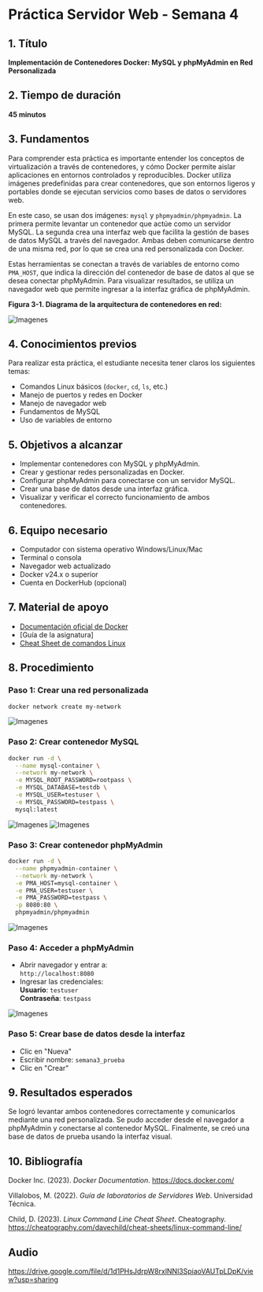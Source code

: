 # Práctica Servidor Web - Semana 4

## 1. Título  
**Implementación de Contenedores Docker: MySQL y phpMyAdmin en Red Personalizada**

## 2. Tiempo de duración  
**45 minutos**

## 3. Fundamentos

Para comprender esta práctica es importante entender los conceptos de virtualización a través de contenedores, y cómo Docker permite aislar aplicaciones en entornos controlados y reproducibles. Docker utiliza imágenes predefinidas para crear contenedores, que son entornos ligeros y portables donde se ejecutan servicios como bases de datos o servidores web.

En este caso, se usan dos imágenes: `mysql` y `phpmyadmin/phpmyadmin`. La primera permite levantar un contenedor que actúe como un servidor MySQL. La segunda crea una interfaz web que facilita la gestión de bases de datos MySQL a través del navegador. Ambas deben comunicarse dentro de una misma red, por lo que se crea una red personalizada con Docker.

Estas herramientas se conectan a través de variables de entorno como `PMA_HOST`, que indica la dirección del contenedor de base de datos al que se desea conectar phpMyAdmin. Para visualizar resultados, se utiliza un navegador web que permite ingresar a la interfaz gráfica de phpMyAdmin.

**Figura 3-1. Diagrama de la arquitectura de contenedores en red:**

![Imagenes](imagenescuatro/image1.png)


## 4. Conocimientos previos

Para realizar esta práctica, el estudiante necesita tener claros los siguientes temas:

- Comandos Linux básicos (`docker`, `cd`, `ls`, etc.)
- Manejo de puertos y redes en Docker
- Manejo de navegador web
- Fundamentos de MySQL
- Uso de variables de entorno



## 5. Objetivos a alcanzar

- Implementar contenedores con MySQL y phpMyAdmin.
- Crear y gestionar redes personalizadas en Docker.
- Configurar phpMyAdmin para conectarse con un servidor MySQL.
- Crear una base de datos desde una interfaz gráfica.
- Visualizar y verificar el correcto funcionamiento de ambos contenedores.



## 6. Equipo necesario

- Computador con sistema operativo Windows/Linux/Mac
- Terminal o consola
- Navegador web actualizado
- Docker v24.x o superior
- Cuenta en DockerHub (opcional)



## 7. Material de apoyo

- [Documentación oficial de Docker](https://docs.docker.com/)
- [Guía de la asignatura]
- [Cheat Sheet de comandos Linux](https://cheatography.com/davechild/cheat-sheets/linux-command-line/)



## 8. Procedimiento

### Paso 1: Crear una red personalizada

```bash
docker network create my-network
```

![Imagenes](imagenescuatro/image2.png)



### Paso 2: Crear contenedor MySQL

```bash
docker run -d \
  --name mysql-container \
  --network my-network \
  -e MYSQL_ROOT_PASSWORD=rootpass \
  -e MYSQL_DATABASE=testdb \
  -e MYSQL_USER=testuser \
  -e MYSQL_PASSWORD=testpass \
  mysql:latest
```

![Imagenes](imagenescuatro/image3.png)
![Imagenes](imagenescuatro/image4.png)



### Paso 3: Crear contenedor phpMyAdmin

```bash
docker run -d \
  --name phpmyadmin-container \
  --network my-network \
  -e PMA_HOST=mysql-container \
  -e PMA_USER=testuser \
  -e PMA_PASSWORD=testpass \
  -p 8080:80 \
  phpmyadmin/phpmyadmin
```

![Imagenes](imagenescuatro/image5.png)


### Paso 4: Acceder a phpMyAdmin

- Abrir navegador y entrar a:  
  `http://localhost:8080`
- Ingresar las credenciales:  
  **Usuario**: `testuser`  
  **Contraseña**: `testpass`

![Imagenes](imagenescuatro/image6.png)



### Paso 5: Crear base de datos desde la interfaz

- Clic en "Nueva"
- Escribir nombre: `semana3_prueba`
- Clic en "Crear"



## 9. Resultados esperados

Se logró levantar ambos contenedores correctamente y comunicarlos mediante una red personalizada. Se pudo acceder desde el navegador a phpMyAdmin y conectarse al contenedor MySQL. Finalmente, se creó una base de datos de prueba usando la interfaz visual.


## 10. Bibliografía

Docker Inc. (2023). *Docker Documentation*. https://docs.docker.com/

Villalobos, M. (2022). *Guía de laboratorios de Servidores Web*. Universidad Técnica.

Child, D. (2023). *Linux Command Line Cheat Sheet*. Cheatography. https://cheatography.com/davechild/cheat-sheets/linux-command-line/


## Audio 
https://drive.google.com/file/d/1d1PHsJdrpW8rxlNNl3SpiaoVAUTpLDpK/view?usp=sharing
